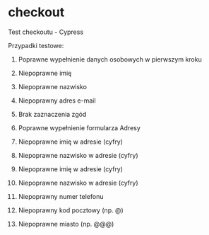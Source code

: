 # checkout
Test checkoutu - Cypress

Przypadki testowe:

1. Poprawne wypełnienie danych osobowych w pierwszym kroku

2. Niepoprawne imię

3. Niepoprawne nazwisko

4. Niepoprawny adres e-mail

5. Brak zaznaczenia zgód

6. Poprawne wypełnienie formularza Adresy

7. Niepoprawne imię w adresie (cyfry)

8. Niepoprawne nazwisko w adresie (cyfry)

9. Niepoprawne imię w adresie (cyfry)

10. Niepoprawne nazwisko w adresie (cyfry)

11. Niepoprawny numer telefonu

12. Niepoprawny kod pocztowy (np. @)

13. Niepoprawne miasto (np. @@@)